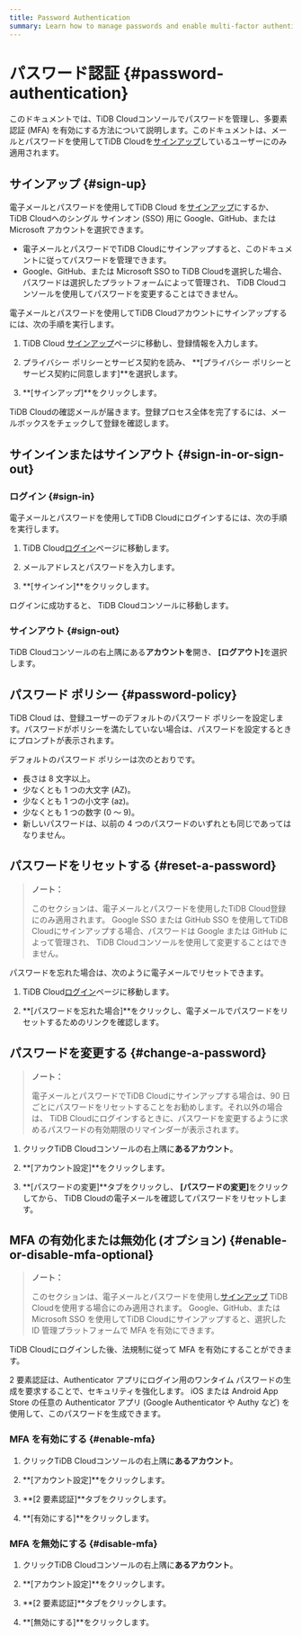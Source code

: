 ```yaml
---
title: Password Authentication
summary: Learn how to manage passwords and enable multi-factor authentication (MFA) in the TiDB Cloud console.
---
```


# パスワード認証 {#password-authentication}

このドキュメントでは、TiDB Cloudコンソールでパスワードを管理し、多要素認証 (MFA) を有効にする方法について説明します。このドキュメントは、メールとパスワードを使用してTiDB Cloudを[サインアップ](https://tidbcloud.com/free-trial)しているユーザーにのみ適用されます。

## サインアップ {#sign-up}

電子メールとパスワードを使用してTiDB Cloud を[サインアップ](https://tidbcloud.com/free-trial)にするか、 TiDB Cloudへのシングル サインオン (SSO) 用に Google、GitHub、または Microsoft アカウントを選択できます。

-   電子メールとパスワードでTiDB Cloudにサインアップすると、このドキュメントに従ってパスワードを管理できます。
-   Google、GitHub、または Microsoft SSO to TiDB Cloudを選択した場合、パスワードは選択したプラットフォームによって管理され、 TiDB Cloudコンソールを使用してパスワードを変更することはできません。

電子メールとパスワードを使用してTiDB Cloudアカウントにサインアップするには、次の手順を実行します。

1.  TiDB Cloud [サインアップ](https://tidbcloud.com/free-trial)ページに移動し、登録情報を入力します。

2.  プライバシー ポリシーとサービス契約を読み、 **[プライバシー ポリシーとサービス契約に同意します]**を選択します。

3.  **[サインアップ]**をクリックします。

TiDB Cloudの確認メールが届きます。登録プロセス全体を完了するには、メールボックスをチェックして登録を確認します。

## サインインまたはサインアウト {#sign-in-or-sign-out}

### ログイン {#sign-in}

電子メールとパスワードを使用してTiDB Cloudにログインするには、次の手順を実行します。

1.  TiDB Cloud[ログイン](https://tidbcloud.com/)ページに移動します。

2.  メールアドレスとパスワードを入力します。

3.  **[サインイン]**をクリックします。

ログインに成功すると、 TiDB Cloudコンソールに移動します。

### サインアウト {#sign-out}

TiDB Cloudコンソールの右上隅にある<mdsvgicon name="icon-top-account-settings">**アカウントを**開き、 <strong>[ログアウト]</strong>を選択します。</mdsvgicon>

## パスワード ポリシー {#password-policy}

TiDB Cloud は、登録ユーザーのデフォルトのパスワード ポリシーを設定します。パスワードがポリシーを満たしていない場合は、パスワードを設定するときにプロンプトが表示されます。

デフォルトのパスワード ポリシーは次のとおりです。

-   長さは 8 文字以上。
-   少なくとも 1 つの大文字 (AZ)。
-   少なくとも 1 つの小文字 (az)。
-   少なくとも 1 つの数字 (0 ～ 9)。
-   新しいパスワードは、以前の 4 つのパスワードのいずれとも同じであってはなりません。

## パスワードをリセットする {#reset-a-password}

> **ノート：**
>
> このセクションは、電子メールとパスワードを使用したTiDB Cloud登録にのみ適用されます。 Google SSO または GitHub SSO を使用してTiDB Cloudにサインアップする場合、パスワードは Google または GitHub によって管理され、 TiDB Cloudコンソールを使用して変更することはできません。

パスワードを忘れた場合は、次のように電子メールでリセットできます。

1.  TiDB Cloud[ログイン](https://tidbcloud.com/)ページに移動します。

2.  **[パスワードを忘れた場合]**をクリックし、電子メールでパスワードをリセットするためのリンクを確認します。

## パスワードを変更する {#change-a-password}

> **ノート：**
>
> 電子メールとパスワードでTiDB Cloudにサインアップする場合は、90 日ごとにパスワードをリセットすることをお勧めします。それ以外の場合は、 TiDB Cloudにログインするときに、パスワードを変更するように求めるパスワードの有効期限のリマインダーが表示されます。

1.  クリック<mdsvgicon name="icon-top-account-settings">TiDB Cloudコンソールの右上隅に**あるアカウント**。</mdsvgicon>

2.  **[アカウント設定]**をクリックします。

3.  **[パスワードの変更]**タブをクリックし、 <strong>[パスワードの変更]</strong>をクリックしてから、 TiDB Cloudの電子メールを確認してパスワードをリセットします。

## MFA の有効化または無効化 (オプション) {#enable-or-disable-mfa-optional}

> **ノート：**
>
> このセクションは、電子メールとパスワードを使用し[サインアップ](https://tidbcloud.com/free-trial) TiDB Cloudを使用する場合にのみ適用されます。 Google、GitHub、または Microsoft SSO を使用してTiDB Cloudにサインアップすると、選択した ID 管理プラットフォームで MFA を有効にできます。

TiDB Cloudにログインした後、法規制に従って MFA を有効にすることができます。

2 要素認証は、Authenticator アプリにログイン用のワンタイム パスワードの生成を要求することで、セキュリティを強化します。 iOS または Android App Store の任意の Authenticator アプリ (Google Authenticator や Authy など) を使用して、このパスワードを生成できます。

### MFA を有効にする {#enable-mfa}

1.  クリック<mdsvgicon name="icon-top-account-settings">TiDB Cloudコンソールの右上隅に**あるアカウント**。</mdsvgicon>

2.  **[アカウント設定]**をクリックします。

3.  **[2 要素認証]**タブをクリックします。

4.  **[有効にする]**をクリックします。

### MFA を無効にする {#disable-mfa}

1.  クリック<mdsvgicon name="icon-top-account-settings">TiDB Cloudコンソールの右上隅に**あるアカウント**。</mdsvgicon>

2.  **[アカウント設定]**をクリックします。

3.  **[2 要素認証]**タブをクリックします。

4.  **[無効にする]**をクリックします。
